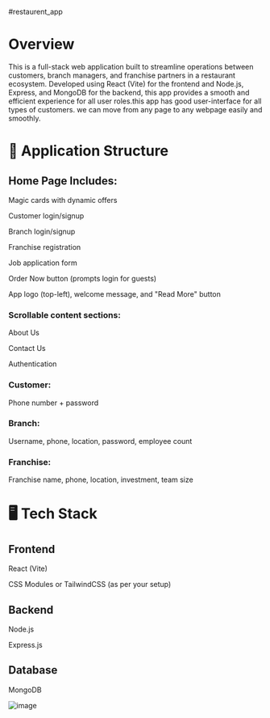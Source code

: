 #restaurent_app

# Overview

This is a full-stack web application built to streamline operations between customers, branch managers, and franchise partners in a restaurant ecosystem. Developed using React (Vite) for the frontend and Node.js, Express, and MongoDB for the backend, this app provides a smooth and efficient experience for all user roles.this app has good user-interface for all types of customers. we can move from any page to any webpage easily and smoothly.

# 🧠 Application Structure

## Home Page Includes:

Magic cards with dynamic offers

Customer login/signup

Branch login/signup

Franchise registration

Job application form

Order Now button (prompts login for guests)

App logo (top-left), welcome message, and "Read More" button

### Scrollable content sections: 

About Us

Contact Us

Authentication

### Customer: 

Phone number + password

### Branch: 

Username, phone, location, password, employee count

### Franchise: 

Franchise name, phone, location, investment, team size

# 🖥️ Tech Stack

## Frontend

React (Vite)

CSS Modules or TailwindCSS (as per your setup)


## Backend

Node.js

Express.js

## Database

MongoDB

![image](https://github.com/user-attachments/assets/556fe3b5-2363-4595-a35e-1b49876e0a6d)
